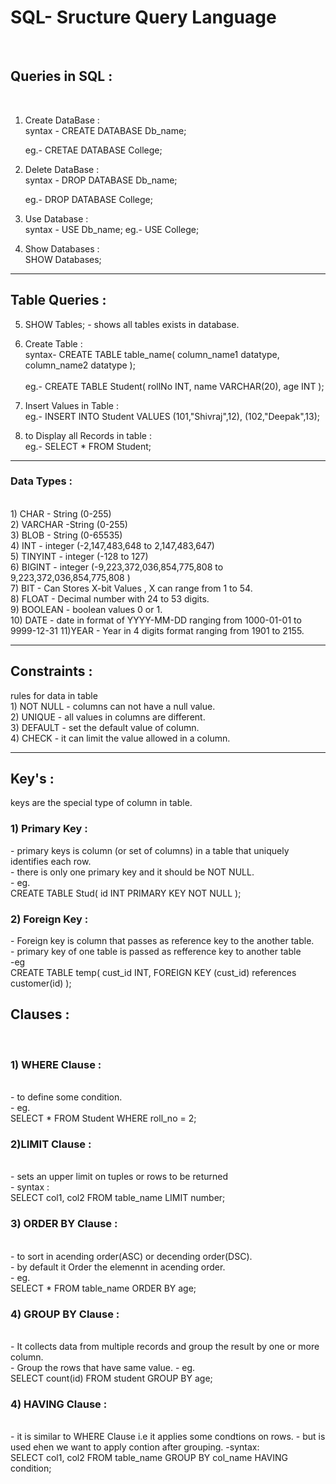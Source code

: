 <h1>SQL- Sructure Query Language</h1> <br>

<h2>Queries in SQL :</h2> <br>

1. Create DataBase : <br>
   syntax - CREATE DATABASE Db_name; <br>

   eg.- CRETAE DATABASE College; <br>

2. Delete DataBase : <br>
   syntax - DROP DATABASE Db_name; <br>

   eg.- DROP DATABASE College; <br>

3. Use Database : <br>
   syntax - USE Db_name;
   eg.- USE College;

4) Show Databases : <br>
   SHOW Databases;

<hr>
 <h2>Table Queries :</h2>

5. SHOW Tables; - shows all tables exists in database. <br>

6) Create Table : <br>
   syntax- CREATE TABLE table_name(
   column_name1 datatype,
   column_name2 datatype
   ); <br><br>
   eg.- CREATE TABLE Student(
   rollNo INT,
   name VARCHAR(20),
   age INT
   );
   <br>

7) Insert Values in Table : <br>
   eg.- INSERT INTO Student
   VALUES
   (101,"Shivraj",12),
   (102,"Deepak",13); <br>

8) to Display all Records in table : <br>
eg.- SELECT \* FROM Student;
<hr>

<h3>Data Types :</h3> <br>
    1) CHAR - String (0-255) <br>
    2) VARCHAR -String (0-255) <br>
    3) BLOB - String (0-65535) <br>
    4) INT - integer (-2,147,483,648 to 2,147,483,647) <br>
    5) TINYINT - integer (-128 to 127)<br>
    6) BIGINT - integer (-9,223,372,036,854,775,808 to 9,223,372,036,854,775,808 ) <br>
    7) BIT - Can Stores X-bit Values , X can range from 1 to 54. <br>
    8) FLOAT - Decimal number with 24 to 53 digits.<br>
    9) BOOLEAN - boolean values 0 or 1. <br>
    10) DATE - date in format of YYYY-MM-DD ranging from 1000-01-01 to 9999-12-31
    11)YEAR - Year in 4 digits format ranging from 1901 to 2155.
<hr>

<h2>Constraints :</h2> rules for data in table
<br>
    1) NOT NULL - columns can not have a null value. <br>
    2) UNIQUE - all values in columns are different.  <br> 
    3) DEFAULT - set the default value of column.  <br>
    4) CHECK - it can limit the value allowed in a column. <br>
<hr>
<h2>Key's :</h2>keys are the special type of column in table. <br>
<h3>1) Primary Key :</h3> 
    - primary keys is column (or set of columns) in a table that uniquely identifies each row. <br>
    - there is only one primary key and it should be NOT NULL. <br>
    - eg.  <br>
         CREATE TABLE Stud(
            id INT PRIMARY KEY 
            NOT NULL 
         );
<h3>2) Foreign Key :</h3>
    - Foreign key is column that passes as reference key to the another table.<br>
    - primary key of one table is passed as refference key to another table <br>
    -eg <br>
    CREATE TABLE temp(
      cust_id INT,
      FOREIGN KEY (cust_id) references customer(id)
    );
    <br>
    <h2> Clauses :</h2><br>
    <h3>1) WHERE Clause :</h3><br>
     - to define some condition. <br>
     - eg. <br>
            SELECT * FROM Student
            WHERE roll_no = 2;<br>
    <h3>2)LIMIT Clause :</h3> <br>
     - sets an upper limit on tuples or rows to be returned <br>
     - syntax : <br>
            SELECT col1, col2 FROM table_name
            LIMIT number; <br>
    <h3>3) ORDER BY Clause :</h3> <br>
     -  to sort in acending order(ASC) or decending order(DSC).<br>
     - by default it Order the elemennt in acending order. <br>
     - eg. <br>
            SELECT * FROM table_name
            ORDER BY age;
    <h3>4) GROUP BY Clause :</h3> <br>
     - It collects data from  multiple records and group the result by one or more column.<BR>
     - Group the rows that have same value.
     - eg.<br>
            SELECT count(id)
            FROM student 
            GROUP BY age;
    <h3>4) HAVING Clause :</h3> <br>
    - it is similar to WHERE Clause i.e it applies some condtions on rows.
    - but is used ehen we want to apply contion after grouping.
    -syntax: <br>
            SELECT col1, col2
            FROM table_name
            GROUP BY col_name
            HAVING condition;

